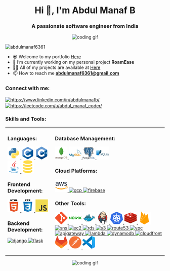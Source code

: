 <h1 align="center">Hi 👋, I'm Abdul Manaf B</h1>
<h3 align="center">A passionate software engineer from India</h3>
<p align="center">
  <img src="https://user-images.githubusercontent.com/74038190/212284115-f47cd8ff-2ffb-4b04-b5bf-4d1c14c0247f.gif" alt="coding gif" />
</p>

<p align="left"> 
  <img src="https://komarev.com/ghpvc/?username=abdulmanaf6361&label=Profile%20views&color=0e75b6&style=flat" alt="abdulmanaf6361" /> 
</p>


<!-- 🔭 I’m currently working on [Rentez](https://github.com/Ritexx/Rentez.git) -->
- 😎 Welcome to my portfolio [Here](https://abdulmanaf.live)
- 🌱 I’m currently working on my personal project **RoamEase**
- 👨‍💻 All of my projects are available at [Here](https://github.com/abdulmanaf6361?tab=repositories)
- 📫 How to reach me **abdulmanaf6361@gmail.com**

<h3 align="left">Connect with me:</h3>
<p align="left">
  <a href="https://www.linkedin.com/in/abdulmanafb/" target="blank">
    <img align="center" src="https://raw.githubusercontent.com/rahuldkjain/github-profile-readme-generator/master/src/images/icons/Social/linked-in-alt.svg" alt="https://www.linkedin.com/in/abdulmanafb/" height="30" width="40" />
  </a>
  <a href="https://leetcode.com/u/abdul_manaf_coder/" target="blank">
    <img align="center" src="https://raw.githubusercontent.com/rahuldkjain/github-profile-readme-generator/master/src/images/icons/Social/leet-code.svg" alt="https://leetcode.com/u/abdul_manaf_coder/" height="30" width="40" />
  </a>
</p>
<h3 align="left">Skills and Tools:</h3>
<table>
  <tr>
    <td valign="top">
      <h3 align="left">Languages:</h3>
      <p align="left"> 
        <a href="https://www.python.org" target="_blank" rel="noreferrer"> 
          <img src="https://raw.githubusercontent.com/devicons/devicon/master/icons/python/python-original.svg" alt="python" width="40" height="40"/> 
        </a> 
        <a href="https://www.cprogramming.com/" target="_blank" rel="noreferrer"> 
          <img src="https://raw.githubusercontent.com/devicons/devicon/master/icons/c/c-original.svg" alt="c" width="40" height="40"/> 
        </a> 
        <a href="https://www.w3schools.com/cpp/" target="_blank" rel="noreferrer"> 
          <img src="https://raw.githubusercontent.com/devicons/devicon/master/icons/cplusplus/cplusplus-original.svg" alt="cplusplus" width="40" height="40"/> 
        </a> 
        <a href="https://www.java.com" target="_blank" rel="noreferrer"> 
          <img src="https://raw.githubusercontent.com/devicons/devicon/master/icons/java/java-original.svg" alt="java" width="40" height="40"/> 
        </a> 
        <a href="https://www.sql.org/" target="_blank" rel="noreferrer"> 
          <img src="https://raw.githubusercontent.com/devicons/devicon/master/icons/sql/sql-original.svg" alt="sql" width="40" height="40"/> 
        </a>  
      </p>
      <h3 align="left">Frontend Development:</h3>
      <p align="left">
        <a href="https://www.w3.org/html/" target="_blank" rel="noreferrer"> 
          <img src="https://raw.githubusercontent.com/devicons/devicon/master/icons/html5/html5-original-wordmark.svg" alt="html5" width="40" height="40"/> 
        </a> 
        <a href="https://www.w3schools.com/css/" target="_blank" rel="noreferrer"> 
          <img src="https://raw.githubusercontent.com/devicons/devicon/master/icons/css3/css3-original-wordmark.svg" alt="css3" width="40" height="40"/> 
        </a>
         <a href="https://developer.mozilla.org/en-US/docs/Web/JavaScript" target="_blank" rel="noreferrer"> 
          <img src="https://raw.githubusercontent.com/devicons/devicon/master/icons/javascript/javascript-original.svg" alt="javascript" width="40" height="40"/> 
        </a> 
      </p>
      <h3 align="left">Backend Development:</h3>
      <p align="left">
        <a href="https://www.djangoproject.com/" target="_blank" rel="noreferrer"> 
          <img src="https://cdn.worldvectorlogo.com/logos/django.svg" alt="django" width="40" height="40"/> 
        </a> 
        <a href="https://flask.palletsprojects.com/" target="_blank" rel="noreferrer"> 
            <img src="https://flask.palletsprojects.com/en/2.1.x/_images/flask-logo.png" alt="flask" width="40" height="40"/> 
        </a>
      </p>
    </td>
    <td valign="top">
      <h3 align="left">Database Management:</h3>
      <p align="left">
        <a href="https://www.mongodb.com/" target="_blank" rel="noreferrer"> 
          <img src="https://raw.githubusercontent.com/devicons/devicon/master/icons/mongodb/mongodb-original-wordmark.svg" alt="mongodb" width="40" height="40"/> 
        </a> 
        <a href="https://www.mysql.com/" target="_blank" rel="noreferrer"> 
          <img src="https://raw.githubusercontent.com/devicons/devicon/master/icons/mysql/mysql-original-wordmark.svg" alt="mysql" width="40" height="40"/> 
        </a> 
        <a href="https://www.postgresql.org" target="_blank" rel="noreferrer"> 
          <img src="https://raw.githubusercontent.com/devicons/devicon/master/icons/postgresql/postgresql-original-wordmark.svg" alt="postgresql" width="40" height="40"/> 
        </a> 
        <a href="https://www.sqlite.org/" target="_blank" rel="noreferrer">
          <img src="https://raw.githubusercontent.com/devicons/devicon/master/icons/sqlite/sqlite-original-wordmark.svg" alt="sqlite" width="40" height="40"/>
        </a>
      </p>
      <h3 align="left">Cloud Platforms:</h3>
      <p align="left">
        <a href="https://aws.amazon.com" target="_blank" rel="noreferrer"> 
          <img src="https://raw.githubusercontent.com/devicons/devicon/master/icons/amazonwebservices/amazonwebservices-original-wordmark.svg" alt="aws" width="40" height="40"/> 
        </a> 
        <a href="https://cloud.google.com" target="_blank" rel="noreferrer"> 
          <img src="https://www.vectorlogo.zone/logos/google_cloud/google_cloud-icon.svg" alt="gcp" width="40" height="40"/> 
        </a> 
        <a href="https://firebase.google.com/" target="_blank" rel="noreferrer"> 
          <img src="https://www.vectorlogo.zone/logos/firebase/firebase-icon.svg" alt="firebase" width="40" height="40"/> 
        </a> 
      </p>
      <h3 align="left">Other Tools:</h3>
      <p align="left">
        <a href="https://git-scm.com/" target="_blank" rel="noreferrer">
          <img src="https://raw.githubusercontent.com/devicons/devicon/master/icons/git/git-original.svg" alt="git" width="40" height="40"/>
        </a>
        <a href="https://www.nginx.com/" target="_blank" rel="noreferrer">
          <img src="https://raw.githubusercontent.com/devicons/devicon/master/icons/nginx/nginx-original.svg" alt="nginx" width="40" height="40"/>
        </a>
        <a href="https://www.docker.com/" target="_blank" rel="noreferrer">
          <img src="https://raw.githubusercontent.com/devicons/devicon/master/icons/docker/docker-original.svg" alt="docker" width="40" height="40"/>
        </a>
        <a href="https://www.jenkins.io/" target="_blank" rel="noreferrer">
          <img src="https://raw.githubusercontent.com/devicons/devicon/master/icons/jenkins/jenkins-original.svg" alt="jenkins" width="40" height="40"/>
        </a>
        <a href="https://kubernetes.io/" target="_blank" rel="noreferrer">
          <img src="https://raw.githubusercontent.com/devicons/devicon/master/icons/kubernetes/kubernetes-original.svg" alt="kubernetes" width="40" height="40"/>
        </a>
        <a href="https://redis.io/" target="_blank" rel="noreferrer">
          <img src="https://raw.githubusercontent.com/devicons/devicon/master/icons/redis/redis-original.svg" alt="redis" width="40" height="40"/>
        </a>
        <a href="https://firebase.google.com/" target="_blank" rel="noreferrer">
          <img src="https://raw.githubusercontent.com/devicons/devicon/master/icons/firebase/firebase-plain.svg" alt="firebase" width="40" height="40"/>
        </a>
        <a href="https://aws.amazon.com/sns/" target="_blank" rel="noreferrer">
          <img src="https://icon.icepanel.io/AWS/svg/App-Integration/Simple-Notification-Service.svg" alt="sns" width="40" height="40"/>
        </a>
        <a href="https://aws.amazon.com/ec2/" target="_blank" rel="noreferrer">
          <img src="https://icon.icepanel.io/AWS/svg/Compute/EC2.svg" alt="ec2" width="40" height="40"/>
        </a>
        <a href="https://aws.amazon.com/rds/" target="_blank" rel="noreferrer">
          <img src="https://icon.icepanel.io/AWS/svg/Database/RDS.svg" alt="rds" width="40" height="40"/>
        </a>
        <a href="https://aws.amazon.com/s3/" target="_blank" rel="noreferrer">
          <img src="https://icon.icepanel.io/AWS/svg/Storage/Simple-Storage-Service.svg" alt="s3" width="40" height="40"/>
        </a>
        <a href="https://aws.amazon.com/route53/" target="_blank" rel="noreferrer">
          <img src="https://icon.icepanel.io/AWS/svg/Networking-Content-Delivery/Route-53.svg" alt="route53" width="40" height="40"/>
        </a>
        <a href="https://aws.amazon.com/vpc/" target="_blank" rel="noreferrer">
          <img src="https://icon.icepanel.io/AWS/svg/Networking-Content-Delivery/Virtual-Private-Cloud.svg" alt="vpc" width="40" height="40"/>
        </a>
        <a href="https://aws.amazon.com/apigateway/" target="_blank" rel="noreferrer">
          <img src="https://icon.icepanel.io/AWS/svg/App-Integration/API-Gateway.svg" alt="apigateway" width="40" height="40"/>
        </a>
        <a href="https://aws.amazon.com/lambda/" target="_blank" rel="noreferrer">
          <img src="https://icon.icepanel.io/AWS/svg/Compute/Lambda.svg" alt="lambda" width="40" height="40"/>
        </a>
        <a href="https://aws.amazon.com/dynamodb/" target="_blank" rel="noreferrer">
          <img src="https://icon.icepanel.io/AWS/svg/Database/DynamoDB.svg" alt="dynamodb" width="40" height="40"/>
        </a>
        <a href="https://aws.amazon.com/cloudfront/" target="_blank" rel="noreferrer">
          <img src="https://icon.icepanel.io/AWS/svg/Networking-Content-Delivery/CloudFront.svg" alt="cloudfront" width="40" height="40"/>
        </a>
        <a href="https://about.gitlab.com/" target="_blank" rel="noreferrer">
          <img src="https://raw.githubusercontent.com/devicons/devicon/master/icons/gitlab/gitlab-original.svg" alt="gitlab" width="40" height="40"/>
        </a>
        <a href="https://www.postman.com/" target="_blank" rel="noreferrer">
          <img src="https://raw.githubusercontent.com/devicons/devicon/master/icons/postman/postman-original.svg" alt="postman" width="40" height="40"/>
        </a>
        </a>
        <a href="https://code.visualstudio.com/" target="_blank" rel="noreferrer">
          <img src="https://raw.githubusercontent.com/devicons/devicon/master/icons/vscode/vscode-original.svg" alt="vscode" width="40" height="40"/>
        </a>
      </p>
    </td>
  </tr>
</table>


<p align="center">
  <img src="https://user-images.githubusercontent.com/74038190/225813708-98b745f2-7d22-48cf-9150-083f1b00d6c9.gif" alt="coding gif" />
</p>

